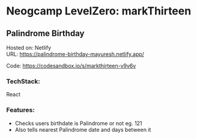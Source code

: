 # Neogcamp LevelZero: markThirteen

## Palindrome Birthday

Hosted on: Netlify \
URL: https://palindrome-birthday-mayuresh.netlify.app/

Code: https://codesandbox.io/s/markthirteen-v9v6v

### TechStack:
React

### Features:
- Checks users birthdate is Palindrome or not eg. 121
- Also tells nearest Palindrome date and days between it
